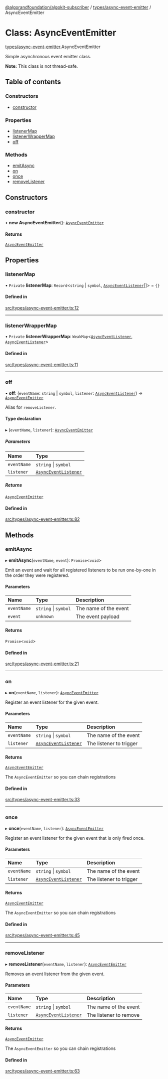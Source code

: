 [@algorandfoundation/algokit-subscriber](../README.md) / [types/async-event-emitter](../modules/types_async_event_emitter.md) / AsyncEventEmitter

# Class: AsyncEventEmitter

[types/async-event-emitter](../modules/types_async_event_emitter.md).AsyncEventEmitter

Simple asynchronous event emitter class.

**Note:** This class is not thread-safe.

## Table of contents

### Constructors

- [constructor](types_async_event_emitter.AsyncEventEmitter.md#constructor)

### Properties

- [listenerMap](types_async_event_emitter.AsyncEventEmitter.md#listenermap)
- [listenerWrapperMap](types_async_event_emitter.AsyncEventEmitter.md#listenerwrappermap)
- [off](types_async_event_emitter.AsyncEventEmitter.md#off)

### Methods

- [emitAsync](types_async_event_emitter.AsyncEventEmitter.md#emitasync)
- [on](types_async_event_emitter.AsyncEventEmitter.md#on)
- [once](types_async_event_emitter.AsyncEventEmitter.md#once)
- [removeListener](types_async_event_emitter.AsyncEventEmitter.md#removelistener)

## Constructors

### constructor

• **new AsyncEventEmitter**(): [`AsyncEventEmitter`](types_async_event_emitter.AsyncEventEmitter.md)

#### Returns

[`AsyncEventEmitter`](types_async_event_emitter.AsyncEventEmitter.md)

## Properties

### listenerMap

• `Private` **listenerMap**: `Record`\<`string` \| `symbol`, [`AsyncEventListener`](../modules/types_async_event_emitter.md#asynceventlistener)[]\> = `{}`

#### Defined in

[src/types/async-event-emitter.ts:12](https://github.com/lempira/algokit-subscriber-ts/blob/main/src/types/async-event-emitter.ts#L12)

___

### listenerWrapperMap

• `Private` **listenerWrapperMap**: `WeakMap`\<[`AsyncEventListener`](../modules/types_async_event_emitter.md#asynceventlistener), [`AsyncEventListener`](../modules/types_async_event_emitter.md#asynceventlistener)\>

#### Defined in

[src/types/async-event-emitter.ts:11](https://github.com/lempira/algokit-subscriber-ts/blob/main/src/types/async-event-emitter.ts#L11)

___

### off

• **off**: (`eventName`: `string` \| `symbol`, `listener`: [`AsyncEventListener`](../modules/types_async_event_emitter.md#asynceventlistener)) => [`AsyncEventEmitter`](types_async_event_emitter.AsyncEventEmitter.md)

Alias for `removeListener`.

#### Type declaration

▸ (`eventName`, `listener`): [`AsyncEventEmitter`](types_async_event_emitter.AsyncEventEmitter.md)

##### Parameters

| Name | Type |
| :------ | :------ |
| `eventName` | `string` \| `symbol` |
| `listener` | [`AsyncEventListener`](../modules/types_async_event_emitter.md#asynceventlistener) |

##### Returns

[`AsyncEventEmitter`](types_async_event_emitter.AsyncEventEmitter.md)

#### Defined in

[src/types/async-event-emitter.ts:82](https://github.com/lempira/algokit-subscriber-ts/blob/main/src/types/async-event-emitter.ts#L82)

## Methods

### emitAsync

▸ **emitAsync**(`eventName`, `event`): `Promise`\<`void`\>

Emit an event and wait for all registered listeners to be run one-by-one
in the order they were registered.

#### Parameters

| Name | Type | Description |
| :------ | :------ | :------ |
| `eventName` | `string` \| `symbol` | The name of the event |
| `event` | `unknown` | The event payload |

#### Returns

`Promise`\<`void`\>

#### Defined in

[src/types/async-event-emitter.ts:21](https://github.com/lempira/algokit-subscriber-ts/blob/main/src/types/async-event-emitter.ts#L21)

___

### on

▸ **on**(`eventName`, `listener`): [`AsyncEventEmitter`](types_async_event_emitter.AsyncEventEmitter.md)

Register an event listener for the given event.

#### Parameters

| Name | Type | Description |
| :------ | :------ | :------ |
| `eventName` | `string` \| `symbol` | The name of the event |
| `listener` | [`AsyncEventListener`](../modules/types_async_event_emitter.md#asynceventlistener) | The listener to trigger |

#### Returns

[`AsyncEventEmitter`](types_async_event_emitter.AsyncEventEmitter.md)

The `AsyncEventEmitter` so you can chain registrations

#### Defined in

[src/types/async-event-emitter.ts:33](https://github.com/lempira/algokit-subscriber-ts/blob/main/src/types/async-event-emitter.ts#L33)

___

### once

▸ **once**(`eventName`, `listener`): [`AsyncEventEmitter`](types_async_event_emitter.AsyncEventEmitter.md)

Register an event listener for the given event that is only fired once.

#### Parameters

| Name | Type | Description |
| :------ | :------ | :------ |
| `eventName` | `string` \| `symbol` | The name of the event |
| `listener` | [`AsyncEventListener`](../modules/types_async_event_emitter.md#asynceventlistener) | The listener to trigger |

#### Returns

[`AsyncEventEmitter`](types_async_event_emitter.AsyncEventEmitter.md)

The `AsyncEventEmitter` so you can chain registrations

#### Defined in

[src/types/async-event-emitter.ts:45](https://github.com/lempira/algokit-subscriber-ts/blob/main/src/types/async-event-emitter.ts#L45)

___

### removeListener

▸ **removeListener**(`eventName`, `listener`): [`AsyncEventEmitter`](types_async_event_emitter.AsyncEventEmitter.md)

Removes an event listener from the given event.

#### Parameters

| Name | Type | Description |
| :------ | :------ | :------ |
| `eventName` | `string` \| `symbol` | The name of the event |
| `listener` | [`AsyncEventListener`](../modules/types_async_event_emitter.md#asynceventlistener) | The listener to remove |

#### Returns

[`AsyncEventEmitter`](types_async_event_emitter.AsyncEventEmitter.md)

The `AsyncEventEmitter` so you can chain registrations

#### Defined in

[src/types/async-event-emitter.ts:63](https://github.com/lempira/algokit-subscriber-ts/blob/main/src/types/async-event-emitter.ts#L63)

